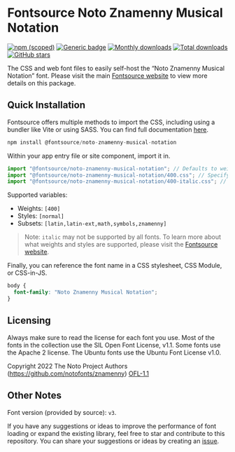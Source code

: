 # Fontsource Noto Znamenny Musical Notation

[![npm (scoped)](https://img.shields.io/npm/v/@fontsource/noto-znamenny-musical-notation?color=brightgreen)](https://www.npmjs.com/package/@fontsource/noto-znamenny-musical-notation) [![Generic badge](https://img.shields.io/badge/fontsource-passing-brightgreen)](https://github.com/fontsource/fontsource) [![Monthly downloads](https://badgen.net/npm/dm/@fontsource/noto-znamenny-musical-notation)](https://github.com/fontsource/fontsource) [![Total downloads](https://badgen.net/npm/dt/@fontsource/noto-znamenny-musical-notation)](https://github.com/fontsource/fontsource) [![GitHub stars](https://img.shields.io/github/stars/fontsource/fontsource.svg?style=social&label=Star)](https://github.com/fontsource/fontsource/stargazers)

The CSS and web font files to easily self-host the “Noto Znamenny Musical Notation” font. Please visit the main [Fontsource website](https://fontsource.org/fonts/noto-znamenny-musical-notation) to view more details on this package.

## Quick Installation

Fontsource offers multiple methods to import the CSS, including using a bundler like Vite or using SASS. You can find full documentation [here](https://fontsource.org/docs/getting-started/introduction).

```javascript
npm install @fontsource/noto-znamenny-musical-notation
```

Within your app entry file or site component, import it in.

```javascript
import "@fontsource/noto-znamenny-musical-notation"; // Defaults to weight 400
import "@fontsource/noto-znamenny-musical-notation/400.css"; // Specify weight
import "@fontsource/noto-znamenny-musical-notation/400-italic.css"; // Specify weight and style
```

Supported variables:
- Weights: `[400]`
- Styles: `[normal]`
- Subsets: `[latin,latin-ext,math,symbols,znamenny]`

> Note: `italic` may not be supported by all fonts. To learn more about what weights and styles are supported, please visit the [Fontsource website](https://fontsource.org/fonts/noto-znamenny-musical-notation).

Finally, you can reference the font name in a CSS stylesheet, CSS Module, or CSS-in-JS.

```css
body {
  font-family: "Noto Znamenny Musical Notation";
}
```

## Licensing
Always make sure to read the license for each font you use. Most of the fonts in the collection use the SIL Open Font License, v1.1. Some fonts use the Apache 2 license. The Ubuntu fonts use the Ubuntu Font License v1.0.

Copyright 2022 The Noto Project Authors (https://github.com/notofonts/znamenny)
[OFL-1.1](https://openfontlicense.org)

## Other Notes
Font version (provided by source): `v3`.

If you have any suggestions or ideas to improve the performance of font loading or expand the existing library, feel free to star and contribute to this repository. You can share your suggestions or ideas by creating an [issue](https://github.com/fontsource/fontsource/issues).